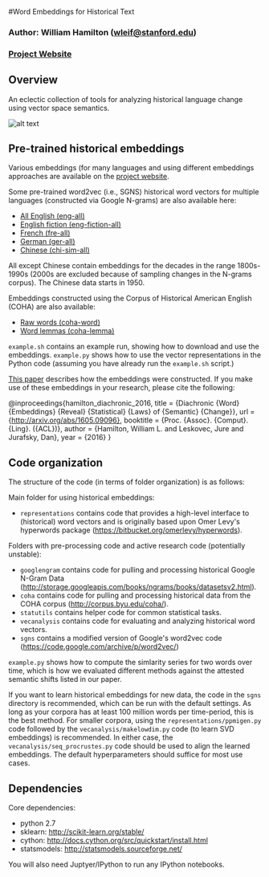#Word Embeddings for Historical Text

### Author: William Hamilton (wleif@stanford.edu)
### [Project Website](http://nlp.stanford.edu/projects/histwords)

## Overview 

An eclectic collection of tools for analyzing historical language change using vector space semantics.

![alt text](https://github.com/williamleif/historical-embeddings/raw/master/wordpaths.png "Two-dimensional projections of some semantic changes computed using the English SGNS vectors. Check the appendix of my ACL 2016 paper (linked below) for details.")

## Pre-trained historical embeddings

Various embeddings (for many languages and using different embeddings approaches are available on the [project website](http://nlp.stanford.edu/projects/histwords).

Some pre-trained word2vec (i.e., SGNS) historical word vectors for multiple languages (constructed via Google N-grams) are also available here:
* [All English (eng-all)](http://snap.stanford.edu/historical_embeddings/eng-all_sgns.zip) 
* [English fiction (eng-fiction-all)](http://snap.stanford.edu/historical_embeddings/eng-fiction-all_sgns.zip) 
* [French (fre-all)](http://snap.stanford.edu/historical_embeddings/fre-all_sgns.zip) 
* [German (ger-all)](http://snap.stanford.edu/historical_embeddings/ger-all_sgns.zip) 
* [Chinese (chi-sim-all)](http://snap.stanford.edu/historical_embeddings/chi-sim-all_sgns.zip) 

All except Chinese contain embeddings for the decades in the range 1800s-1990s (2000s are excluded because of sampling changes in the N-grams corpus).
The Chinese data starts in 1950.

Embeddings constructed using the Corpus of Historical American English (COHA) are also available:
* [Raw words (coha-word)](http://snap.stanford.edu/historical_embeddings/coha-word_sgns.zip) 
* [Word lemmas (coha-lemma)](http://snap.stanford.edu/historical_embeddings/coha-lemma_sgns.zip) 

`example.sh` contains an example run, showing how to download and use the embeddings.
`example.py` shows how to use the vector representations in the Python code (assuming you have already run the `example.sh` script.)

[This paper](http://arxiv.org/abs/1605.09096) describes how the embeddings were constructed.
If you make use of these embeddings in your research, please cite the following:

@inproceedings{hamilton_diachronic_2016,
  title = {Diachronic {Word} {Embeddings} {Reveal} {Statistical} {Laws} of {Semantic} {Change}},
  url = {http://arxiv.org/abs/1605.09096},
  booktitle = {Proc. {Assoc}. {Comput}. {Ling}. ({ACL})},
  author = {Hamilton, William L. and Leskovec, Jure and Jurafsky, Dan},
  year = {2016}
}


## Code organization

The structure of the code (in terms of folder organization) is as follows:

Main folder for using historical embeddings:
* `representations` contains code that provides a high-level interface to (historical) word vectors and is originally based upon Omer Levy's hyperwords package (https://bitbucket.org/omerlevy/hyperwords).

Folders with pre-processing code and active research code (potentially unstable):
* `googlengram` contains code for pulling and processing historical Google N-Gram Data (http://storage.googleapis.com/books/ngrams/books/datasetsv2.html).
* `coha` contains code for pulling and processing historical data from the COHA corpus (http://corpus.byu.edu/coha/).
* `statutils` contains helper code for common statistical tasks.
* `vecanalysis` contains code for evaluating and analyzing historical word vectors.
* `sgns` contains a modified version of Google's word2vec code (https://code.google.com/archive/p/word2vec/)

<!---`statistical-laws.ipynb` contains an IPython notebook with the main code necessary for replicating the key results of our [published work](http://arxiv.org/abs/1605.09096).--->

`example.py` shows how to compute the simlarity series for two words over time, which is how we evaluated different methods against the attested semantic shifts listed in our paper. 

If you want to learn historical embeddings for new data, the code in the `sgns` directory is recommended, which can be run with the default settings. As long as your corpora has at least 100 million words per time-period, this is the best method. For smaller corpora, using the `representations/ppmigen.py` code followed by the `vecanalysis/makelowdim.py` code (to learn SVD embeddings) is recommended. In either case, the `vecanalysis/seq_procrustes.py` code should be used to align the learned embeddings. The default hyperparameters should suffice for most use cases. 

<!--- * `notebooks` contains notebooks useful for replicating my published results-->

<!--- *See REPLICATION.md for detailed instructions on how to replicate specific published/submitted results.-->

## Dependencies

Core dependencies:
  * python 2.7
  * sklearn: http://scikit-learn.org/stable/
  * cython: http://docs.cython.org/src/quickstart/install.html
  * statsmodels: http://statsmodels.sourceforge.net/

You will also need Juptyer/IPython to run any IPython notebooks.
